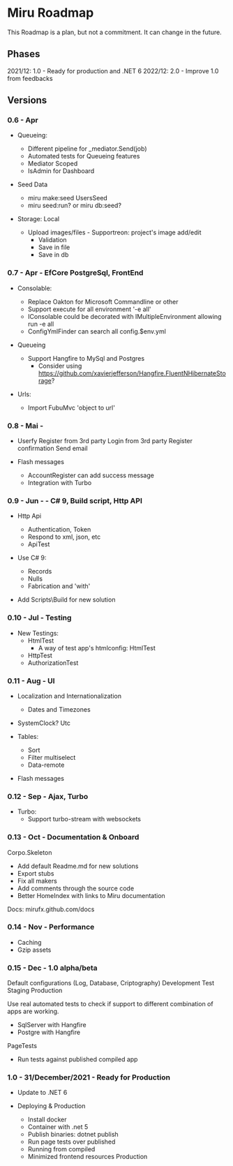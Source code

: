 # Miru Roadmap

This Roadmap is a plan, but not a commitment. It can change in the future.

## Phases

2021/12: 1.0 - Ready for production and .NET 6
2022/12: 2.0 - Improve 1.0 from feedbacks

## Versions

### 0.6 - Apr

- Queueing:
    - Different pipeline for _mediator.Send(job)
    - Automated tests for Queueing features
    - Mediator Scoped
    - IsAdmin for Dashboard

- Seed Data
    - miru make:seed UsersSeed
    - miru seed:run? or miru db:seed?

- Storage: Local
    - Upload images/files - Supportreon: project's image add/edit
        - Validation
        - Save in file
        - Save in db

### 0.7 - Apr - EfCore PostgreSql, FrontEnd

- Consolable:
  - Replace Oakton for Microsoft Commandline or other
  - Support execute for all environment '-e all'
  - IConsolable could be decorated with IMultipleEnvironment allowing run -e all
  - ConfigYmlFinder can search all config.$env.yml
  
- Queueing
  - Support Hangfire to MySql and Postgres
    - Consider using https://github.com/xavierjefferson/Hangfire.FluentNHibernateStorage?

- Urls:
  - Import FubuMvc 'object to url'
  
### 0.8 - Mai -

- Userfy
  Register from 3rd party
  Login from 3rd party
  Register confirmation
  Send email

- Flash messages
  - AccountRegister can add success message
  - Integration with Turbo
  
### 0.9 - Jun -  - C# 9, Build script, Http API

- Http Api
    - Authentication, Token
    - Respond to xml, json, etc
    - ApiTest

- Use C# 9:
    - Records
    - Nulls
    - Fabrication and 'with'

- Add Scripts\Build for new solution

### 0.10 - Jul - Testing

- New Testings:
    - HtmlTest
        - A way of test app's htmlconfig: HtmlTest
    - HttpTest
    - AuthorizationTest

### 0.11 - Aug - UI

- Localization and Internationalization
    - Dates and Timezones

- SystemClock? Utc

- Tables:
    - Sort
    - Filter multiselect
    - Data-remote

- Flash messages

### 0.12 - Sep - Ajax, Turbo

- Turbo:
    - Support turbo-stream with websockets

### 0.13 - Oct - Documentation & Onboard

Corpo.Skeleton
- Add default Readme.md for new solutions
- Export stubs
- Fix all makers
- Add comments through the source code
- Better HomeIndex with links to Miru documentation

Docs:
mirufx.github.com/docs

### 0.14 - Nov - Performance

- Caching
- Gzip assets

### 0.15 - Dec - 1.0 alpha/beta

Default configurations (Log, Database, Criptography)
Development
Test
Staging
Production

Use real automated tests to check if support to different combination of apps are working.
- SqlServer with Hangfire
- Postgre with Hangfire

PageTests
- Run tests against published compiled app

### 1.0 - 31/December/2021 - Ready for Production

- Update to .NET 6

- Deploying & Production
    - Install docker
    - Container with .net 5
    - Publish binaries: dotnet publish
    - Run page tests over published
    - Running from compiled
    - Minimized frontend resources Production
